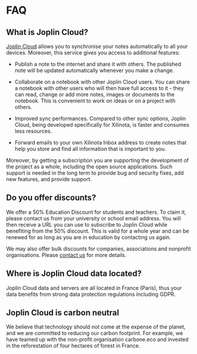 # FAQ

## What is Joplin Cloud?

[Joplin Cloud](https://joplincloud.com) allows you to synchronise your notes automatically to all your devices. Moreover, this service gives you access to additional features:

- Publish a note to the internet and share it with others. The published note will be updated automatically whenever you make a change.

- Collaborate on a notebook with other Joplin Cloud users. You can share a notebook with other users who will then have full access to it - they can read, change or add more notes, images or documents to the notebook. This is convenient to work on ideas or on a project with others.

- Improved sync performances. Compared to other sync options, Joplin Cloud, being developed specifically for Xilinota, is faster and consumes less resources.

- Forward emails to your own Xilinota Inbox address to create notes that help you store and find all information that is important to you.

Moreover, by getting a subscription you are supporting the development of the project as a whole, including the open source applications. Such support is needed in the long term to provide bug and security fixes, add new features, and provide support.

## Do you offer discounts?

We offer a 50% Education Discount for students and teachers. To claim it, please contact us from your university or school email address. You will then receive a URL you can use to subscribe to Joplin Cloud while benefiting from the 50% discount. This is valid for a whole year and can be renewed for as long as you are in education by contacting us again.

We may also offer bulk discounts for companies, associations and nonprofit organisations. Please [contact us](https://raw.githubusercontent.com/xilinjia/xilinota/main/Assets/Aide.png) for more details.

## Where is Joplin Cloud data located?

Joplin Cloud data and servers are all located in France (Paris), thus your data benefits from strong data protection regulations including GDPR.

## Joplin Cloud is carbon neutral

We believe that technology should not come at the expense of the planet, and we are committed to reducing our carbon footprint. For example, we have teamed up with the non-profit organisation carbone.eco and invested in the reforestation of four hectares of forest in France.
